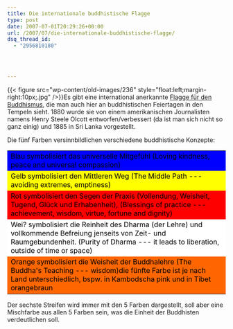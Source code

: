 ```yaml
---
title: Die internationale buddhistische Flagge
type: post
date: 2007-07-01T20:29:26+00:00
url: /2007/07/die-internationale-buddhistische-flagge/
dsq_thread_id:
  - "2956810180"




---
```

{{< figure src="wp-content/old-images/236" style="float:left;margin-right:10px;.jpg" />}}Es gibt eine international anerkannte [Flagge für den Buddhismus][1], die man auch hier an buddhistischen Feiertagen in den Tempeln sieht. 1880 wurde sie von einem amerikanischen Journalisten namens Henry Steele Olcott entworfen/verbessert (da ist man sich nicht so ganz einig) und 1885 in Sri Lanka vorgestellt.

Die fünf Farben versinnbildlichen verschiedene buddhistische Konzepte:

<table>
  <tr style="vertical-align:middle;background-color:#00f;color:#000;">
    <td>
      Blau symbolisiert das universelle Mitgefühl (Loving kindness, peace and universal compassion)
    </td>
  </tr>

  <tr style="vertical-align:middle;background-color:#ff0;color:#000;">
    <td>
      Gelb symbolisiert den Mittleren Weg (The Middle Path --- avoiding extremes, emptiness)
    </td>
  </tr>

  <tr style="vertical-align:middle;background-color:#f00;color:#000;">
    <td>
      Rot symbolisiert den Segen der Praxis (Vollendung, Weisheit, Tugend, Glück und Erhabenheit), (Blessings of practice --- achievement, wisdom, virtue, fortune and dignity)
    </td>
  </tr>

  <tr style="vertical-align:middle;background-color:#fff;color:#000;">
    <td>
      Wei? symbolisiert die Reinheit des Dharma (der Lehre) und vollkommende Befreiung jenseits von Zeit- und Raumgebundenheit. (Purity of Dharma --- it leads to liberation, outside of time or space)
    </td>
  </tr>

  <tr style="vertical-align:middle;background-color:#f60;color:#000;">
    <td>
      Orange symbolisiert die Weisheit der Buddhalehre (The Buddha's Teaching --- wisdom)<txp:gho_footnote>die fünfte Farbe ist je nach Land unterschiedlich, bspw. in Kambodscha pink und in Tibet orangebraun</txp:gho_footnote>
    </td>
  </tr>
</table>

Der sechste Streifen wird immer mit den 5 Farben dargestellt, soll aber eine Mischfarbe aus allen 5 Farben sein, was die Einheit der Buddhisten verdeutlichen soll.

 [1]: http://de.wikipedia.org/wiki/Internationale_Buddhistische_Flagge
